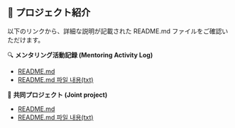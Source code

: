 
## 📝 プロジェクト紹介

以下のリンクから、詳細な説明が記載された README.md ファイルをご確認いただけます。


🔍 **メンタリング活動記録 (Mentoring Activity Log)**
  - [README.md](포트폴리오/mentoring.md)
  - [README.md 파일 내용(txt)](포트폴리오/portfolio.txt)


🎯 **共同プロジェクト (Joint project)**
  - [README.md](포트폴리오/project.md)
  - [README.md 파일 내용(txt)](포트폴리오/project.txt)
